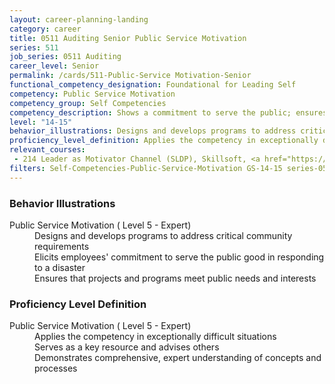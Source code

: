 ```yaml
---
layout: career-planning-landing
category: career
title: 0511 Auditing Senior Public Service Motivation
series: 511
job_series: 0511 Auditing
career_level: Senior
permalink: /cards/511-Public-Service Motivation-Senior
functional_competency_designation: Foundational for Leading Self
competency: Public Service Motivation
competency_group: Self Competencies
competency_description: Shows a commitment to serve the public; ensures that actions meet public needs; aligns organizational objectives and practices with public interests
level: "14-15"
behavior_illustrations: Designs and develops programs to address critical community requirements ? Elicits employees' commitment to serve the public good in responding to a disaster ? Ensures that projects and programs meet public needs and interests
proficiency_level_definition: Applies the competency in exceptionally difficult situations ? Serves as a key resource and advises others ? Demonstrates comprehensive, expert understanding of concepts and processes
relevant_courses: 
 - 214 Leader as Motivator Channel (SLDP), Skillsoft, <a href="https://www.skillsoft.com/channel/leader-as-motivator-3b0712bc-86b3-42b3-950b-65d0fc50cf6c">https://www.skillsoft.com/channel/leader-as-motivator-3b0712bc-86b3-42b3-950b-65d0fc50cf6c</a>
filters: Self-Competencies-Public-Service-Motivation GS-14-15 series-0511
---
```


<div class="desktop:grid-col-6 margin-y-205">
  <div class="border-top-05 bg-white padding-2 shadow-5 height-full members-hover border-1px border-gray-30 border-top-orange radius-lg">
    <h3>Behavior Illustrations</h3>
    <dl class="text-base"><dt>Public Service Motivation ( Level 5 - Expert)</dt><dd>Designs and develops programs to address critical community requirements </dd><dd> Elicits employees' commitment to serve the public good in responding to a disaster </dd><dd> Ensures that projects and programs meet public needs and interests</dd></dl>
  </div>
</div>
<div class="desktop:grid-col-6 margin-y-205">
  <div class="border-top-05 bg-white padding-2 shadow-5 height-full members-hover border-1px border-gray-30 border-top-orange radius-lg">
    <h3>Proficiency Level Definition</h3>
    <dl class="text-base"><dt>Public Service Motivation ( Level 5 - Expert)</dt><dd>Applies the competency in exceptionally difficult situations </dd><dd> Serves as a key resource and advises others </dd><dd> Demonstrates comprehensive, expert understanding of concepts and processes</dd></dl>
  </div>
</div>